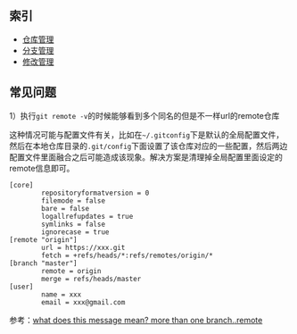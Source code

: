 ## 索引

- [仓库管理]()
- [分支管理]()
- [修改管理]()

## 常见问题

1）执行`git remote -v`的时候能够看到多个同名的但是不一样url的remote仓库

这种情况可能与配置文件有关，比如在`~/.gitconfig`下是默认的全局配置文件，然后在本地仓库目录的`.git/config`下面设置了该仓库对应的一些配置，然后两边配置文件里面融合之后可能造成该现象。解决方案是清理掉全局配置里面设定的remote信息即可。

```
[core]
        repositoryformatversion = 0
        filemode = false
        bare = false
        logallrefupdates = true
        symlinks = false
        ignorecase = true
[remote "origin"]
        url = https://xxx.git
        fetch = +refs/heads/*:refs/remotes/origin/*
[branch "master"]
        remote = origin
        merge = refs/heads/master
[user]
        name = xxx
        email = xxx@gmail.com
```

参考：[what does this message mean? more than one branch.<name>.remote](https://stackoverflow.com/questions/6667244/what-does-this-message-mean-more-than-one-branch-name-remote)
